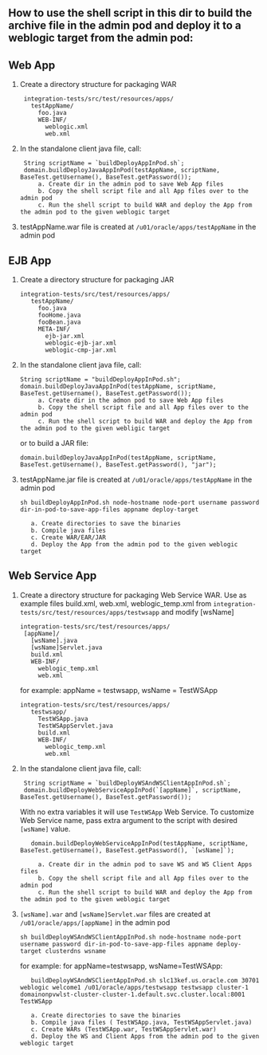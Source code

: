 ## How to use the shell script in this dir to build the archive file in the admin pod and deploy it to a weblogic target from the admin pod:

## Web App
1) Create a directory structure for packaging WAR
        
        integration-tests/src/test/resources/apps/
          testAppName/
            foo.java
            WEB-INF/
              weblogic.xml  
              web.xml
        
2) In the standalone client java file, call:
     
        String scriptName = `buildDeployAppInPod.sh`;
        domain.buildDeployJavaAppInPod(testAppName, scriptName, BaseTest.getUsername(), BaseTest.getPassword());
            a. Create dir in the admin pod to save Web App files 
            b. Copy the shell script file and all App files over to the admin pod
            c. Run the shell script to build WAR and deploy the App from the admin pod to the given weblogic target
            
3) testAppName.war file is created at `/u01/oracle/apps/testAppName` in the admin pod
  
## EJB App
1) Create a directory structure for packaging JAR
        
       integration-tests/src/test/resources/apps/
          testAppName/
            foo.java
            fooHome.java
            fooBean.java
            META-INF/
              ejb-jar.xml
              weblogic-ejb-jar.xml
              weblogic-cmp-jar.xml
              
2) In the standalone client java file, call:
     
       String scriptName = "buildDeployAppInPod.sh";
       domain.buildDeployJavaAppInPod(testAppName, scriptName, BaseTest.getUsername(), BaseTest.getPassword());
            a. Create dir in the admon pod to save Web App files 
            b. Copy the shell script file and all App files over to the admin pod
            c. Run the shell script to build WAR and deploy the App from the admin pod to the given webligic target
            
      or to build a JAR file:
        
       domain.buildDeployJavaAppInPod(testAppName, scriptName, BaseTest.getUsername(), BaseTest.getPassword(), "jar");
            
3) testAppName.jar file is created at `/u01/oracle/apps/testAppName` in the admin pod
     
       sh buildDeployAppInPod.sh node-hostname node-port username password dir-in-pod-to-save-app-files appname deploy-target
      
          a. Create directories to save the binaries  
          b. Compile java files
          c. Create WAR/EAR/JAR
          d. Deploy the App from the admin pod to the given weblogic target

## Web Service App
1) Create a directory structure for packaging Web Service WAR.
      Use as example files build.xml, web.xml, weblogic_temp.xml from `integration-tests/src/test/resources/apps/testwsapp` and modify [wsName]
      
       integration-tests/src/test/resources/apps/
        [appName]/
          [wsName].java
          [wsName]Servlet.java
          build.xml
          WEB-INF/
            weblogic_temp.xml
            web.xml

      for example: appName = testwsapp, wsName = TestWSApp

       integration-tests/src/test/resources/apps/
          testwsapp/
            TestWSApp.java
            TestWSAppServlet.java
            build.xml
            WEB-INF/
              weblogic_temp.xml
              web.xml

2) In the standalone client java file, call:

        String scriptName = `buildDeployWSAndWSClientAppInPod.sh`;
        domain.buildDeployWebServiceAppInPod(`[appName]`, scriptName, BaseTest.getUsername(), BaseTest.getPassword());
         
    With no extra variables it will use `TestWSApp` Web Service. To customize Web Service name, pass extra argument to the script with desired `[wsName]` value.
          
          domain.buildDeployWebServiceAppInPod(testAppName, scriptName, BaseTest.getUsername(), BaseTest.getPassword(), `[wsName]`);

            a. Create dir in the admin pod to save WS and WS Client Apps files
            b. Copy the shell script file and all App files over to the admin pod
            c. Run the shell script to build WAR and deploy the App from the admin pod to the given weblogic target

3) `[wsName].war` and `[wsName]Servlet.war` files are created at `/u01/oracle/apps/[appName]` in the admin pod
     
       sh buildDeployWSAndWSClientAppInPod.sh node-hostname node-port username password dir-in-pod-to-save-app-files appname deploy-target clusterdns wsname
        
      for example: for appName=testwsapp, wsName=TestWSApp:
           
          buildDeployWSAndWSClientAppInPod.sh slc13kef.us.oracle.com 30701 weblogic welcome1 /u01/oracle/apps/testwsapp testwsapp cluster-1 domainonpvwlst-cluster-cluster-1.default.svc.cluster.local:8001 TestWSApp
        
          a. Create directories to save the binaries
          b. Compile java files ( TestWSApp.java, TestWSAppServlet.java)
          c. Create WARs (TestWSApp.war, TestWSAppServlet.war)
          d. Deploy the WS and Client Apps from the admin pod to the given weblogic target

